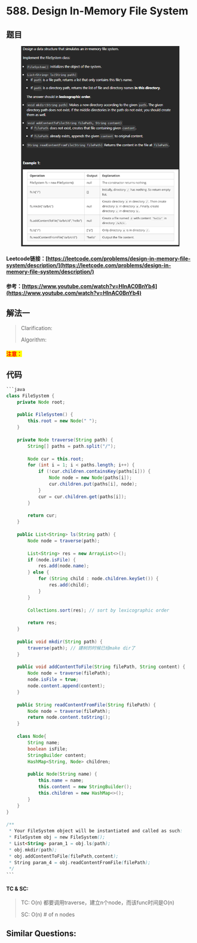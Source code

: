 # 588. Design In-Memory File System

## 题目

<figure><img src="../../.gitbook/assets/image (5).png" alt=""><figcaption></figcaption></figure>

#### Leetcode链接：[https://leetcode.com/problems/design-in-memory-file-system/description/](https://leetcode.com/problems/design-in-memory-file-system/description/)

#### 参考：[https://www.youtube.com/watch?v=HInAC0BnYb4](https://www.youtube.com/watch?v=HInAC0BnYb4)

## 解法一

> Clarification:&#x20;
>
> Algorithm:&#x20;

#### <mark style="color:red;">注意：</mark>

## 代码

````java
```java
class FileSystem {
    private Node root;

    public FileSystem() {
        this.root = new Node(" ");
    }

    private Node traverse(String path) {
        String[] paths = path.split("/");

        Node cur = this.root;
        for (int i = 1; i < paths.length; i++) {
            if (!cur.children.containsKey(paths[i])) {
                Node node = new Node(paths[i]);
                cur.children.put(paths[i], node);
            }
            cur = cur.children.get(paths[i]);
        }

        return cur;
    }
    
    public List<String> ls(String path) {
        Node node = traverse(path);

        List<String> res = new ArrayList<>();
        if (node.isFile) {
            res.add(node.name);
        } else {
            for (String child : node.children.keySet()) {
                res.add(child);
            }
        }

        Collections.sort(res); // sort by lexicographic order

        return res;
    }
    
    public void mkdir(String path) {
        traverse(path); // 建树的时候已经make dir了
    }
    
    public void addContentToFile(String filePath, String content) {
        Node node = traverse(filePath);
        node.isFile = true;
        node.content.append(content);
    }
    
    public String readContentFromFile(String filePath) {
        Node node = traverse(filePath);
        return node.content.toString();
    }

    class Node{
        String name;
        boolean isFile;
        StringBuilder content;
        HashMap<String, Node> children;

        public Node(String name) {
            this.name = name;
            this.content = new StringBuilder();
            this.children = new HashMap<>();
        }
    }
}

/**
 * Your FileSystem object will be instantiated and called as such:
 * FileSystem obj = new FileSystem();
 * List<String> param_1 = obj.ls(path);
 * obj.mkdir(path);
 * obj.addContentToFile(filePath,content);
 * String param_4 = obj.readContentFromFile(filePath);
 */
```
````

#### TC & SC:&#x20;

> TC: O(n) 都要调用traverse，建立n个node，而该func时间是O(n)
>
> SC: O(n) # of n nodes

## **Similar Questions:**&#x20;
